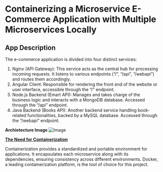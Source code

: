 # Containerizing a Microservice E-Commerce Application with Multiple Microservices Locally

## App Description
The e-commerce application is divided into four distinct services:

1. Nginx (API Gateway): This service acts as the central hub for processing incoming requests. It listens to various endpoints (“/”, “/api”, “/webapi”) and routes them accordingly.
2. Angular Client: Responsible for rendering the front end of the website or user interface, accessible through the “/” endpoint.
3. Node.js Backend (Emart API): Manages and takes charge of the business logic and interacts with a MongoDB database. Accessed through the “/api” endpoint.
4. Java Backend (Books API): Another backend service handling book-related functionalities, backed by a MySQL database. Accessed through the “/webapi” endpoint. 

**Archietecture Image**
![Image](https://user-images.githubusercontent.com/37503046/215137041-b213faae-fb20-45d0-b3e6-27a1275d804a.png)

<ins>**The Need for Containerization**</ins>

Containerization provides a standardized and portable environment for applications. It encapsulates each microservice along with its dependencies, ensuring consistency across different environments. Docker, a leading containerization platform, is the tool of choice for this project.
